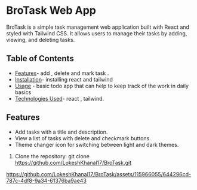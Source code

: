 # BroTask Web App

BroTask is a simple task management web application built with React and styled with Tailwind CSS. It allows users to manage their tasks by adding, viewing, and deleting tasks.

## Table of Contents

- [Features](#features)- add , delete and mark task .
- [Installation](#installation)- installing react and tailwind 
- [Usage](#usage) - basic todo app that can help to keep track of the work in daily basics
- [Technologies Used](#technologies-used)- react , tailwind.

## Features

- Add tasks with a title and description.
- View a list of tasks with delete and checkmark buttons.
- Theme changer icon for switching between light and dark themes.

1. Clone the repository:
   git clone https://github.com/LokeshKhanal17/BroTask.git

   


https://github.com/LokeshKhanal17/BroTask/assets/115966055/644296cd-787c-4df8-9a34-61376ba9ae43

